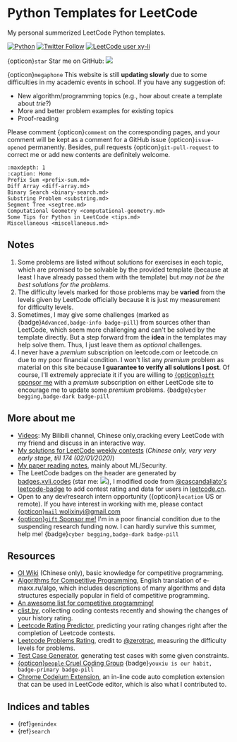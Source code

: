 # Python Templates for LeetCode

My personal summerized LeetCode Python templates.

[![Python](https://custom-icon-badges.herokuapp.com/badge/Python-3.10-blue?style=flat-square&logo=python&logoColor=white)](https://docs.python.org/3.10/)
[![Twitter Follow](https://img.shields.io/twitter/follow/yangzhou301)](https://twitter.com/yangzhou301)
[![LeetCode user xy-li](https://img.shields.io/badge/dynamic/json?style=flat-square&labelColor=black&color=%23ffa116&label=Solved&query=solvedOverTotal&url=https%3A%2F%2Fbadge.xyli.tech/%2Fapi%2Fusers%2Fxy-li&logo=leetcode&logoColor=yellow)](https://leetcode.com/xy-li/)

{opticon}`star` Star me on GitHub: [![](https://img.shields.io/github/stars/li-xin-yi/lctemplates?style=social)](https://github.com/li-xin-yi/lctemplates)

{opticon}`megaphone` This website is still **updating slowly** due to some difficulties in my academic events in school. If you have any suggestion of:

- New algorithm/programming topics (e.g., how about create a template about _trie_?)
- More and better problem examples for existing topics
- Proof-reading

Please comment {opticon}`comment` on the corresponding pages, and your comment will be kept as a comment for a GitHub issue {opticon}`issue-opened` permanently. Besides, pull requests {opticon}`git-pull-request` to correct me or add new contents are definitely welcome.

```{toctree}
:maxdepth: 1
:caption: Home
Prefix Sum <prefix-sum.md>
Diff Array <diff-array.md>
Binary Search <binary-search.md>
Substring Problem <substring.md>
Segment Tree <segtree.md>
Computational Geometry <computational-geometry.md>
Some Tips for Python in LeetCode <tips.md>
Miscellaneous <miscellaneous.md>
```

## Notes

1. Some problems are listed without solutions for exercises in each topic, which are promised to be solvable by the provided template (because at least I have already passed them with the template) but _may not be the best solutions for the problems_.
2. The difficulty levels marked for those problems may be **varied** from the levels given by LeetCode officially because it is just my measurement for difficulty levels.
3. Sometimes, I may give some challenges (marked as {badge}`Advanced,badge-info badge-pill`) from sources other than LeetCode, which seem more challenging and can't be solved by the template directly. But a step forward from the **idea** in the templates may help solve them. Thus, I just leave them as _optional_ challenges.
4. I never have a _premium_ subscription on leetcode.com or leetcode.cn due to my poor financial condition. I won't list any _premium_ problem as material on this site because **I guarantee to verify all solutions I post**. Of course, I'll extremely appreciate it if you are willing to [{opticon}`gift` sponsor me](https://github.com/sponsors/li-xin-yi) with a _premium_ subscription on either LeetCode site to encourage me to update some _premium_ problems. {badge}`cyber begging,badge-dark badge-pill`

## More about me

- [Videos](https://space.bilibili.com/62988): My Bilibili channel, Chinese only,cracking every LeetCode with my friend and discuss in an interactive way.
- [My solutions for LeetCode weekly contests](http://notebook.xyli.me/categories/LeetCode/) (_Chinese only, very very early stage, till 174 (02/01/2020)_)
- [My paper reading notes](https://paper-weekly.readthedocs.io/en/latest/), mainly about ML/Security.
- The LeetCode badges on the header are generated by [badges.xyli.codes](https://badges.xyli.codes/) (star me: [![](https://img.shields.io/github/stars/li-xin-yi/leetcode-badge?style=social)](https://github.com/li-xin-yi/leetcode-badge)), I modified code from [@cascandaliato's leetcode-badge](https://github.com/cascandaliato/leetcode-badge) to add contest rating and data for users in [leetcode.cn](https://leetcode.cn/).
- Open to any dev/research intern opportunity ({opticon}`location` US or remote). If you have interest in working with me, please contact [{opticon}`mail` wolixinyi@gmail.com](mailto:wolixinyi@gmail.com)
- [{opticon}`gift` Sponsor me!](https://github.com/sponsors/li-xin-yi) I'm in a poor financial condition due to the suspending research funding now. I can hardly survive this summer, help me! {badge}`cyber begging,badge-dark badge-pill`

## Resources

- [OI Wiki](https://oi-wiki.org/) (Chinese only), basic knowledge for competitive programming.
- [Algorithms for Competitive Programming](https://cp-algorithms.com/), English translation of e-maxx.ru/algo, which includes descriptions of many algorithms and data structures especially popular in field of competitive programming.
- [An awesome list for competitive programming!](https://codeforces.com/blog/entry/23054)
- [clist.by](https://clist.by/), collecting coding contests recently and showing the changes of your history rating.
- [Leetcode Rating Predictor](https://lcpredictor.herokuapp.com/), predicting your rating changes right after the completion of Leetcode contests.
- [Leetcode Problems Rating](https://zerotrac.github.io/leetcode_problem_rating/), credit to [@zerotrac](https://leetcode.cn/u/zerotrac2/), measuring the difficulty levels for problems.
- [Test Case Generator](https://test-case-generator.herokuapp.com/), generating test cases with some given constraints.
- [{opticon}`people` Cruel Coding Group](http://board.cruelcoding.com/) {badge}`youxiu is our habit, badge-primary badge-pill`
- [Chrome Codeium Extension](https://github.com/Exafunction/codeium-chrome), an in-line code auto completion extension that can be used in LeetCode editor, which is also what I contributed to.

## Indices and tables

- {ref}`genindex`
- {ref}`search`
